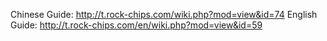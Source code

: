 Chinese Guide: http://t.rock-chips.com/wiki.php?mod=view&id=74
English Guide: http://t.rock-chips.com/en/wiki.php?mod=view&id=59
